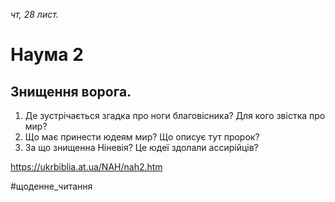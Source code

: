 
_чт, 28 лист._

# Наума 2

## Знищення ворога.
1. Де зустрічається згадка про ноги благовісника? Для кого звістка про мир?
2. Що має принести юдеям мир? Що описує тут пророк?
3. За що знищенна Ніневія? Це юдеї здолали ассирійців?

https://ukrbiblia.at.ua/NAH/nah2.htm 

#щоденне_читання
